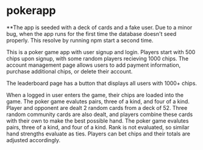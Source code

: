 # pokerapp

**The app is seeded with a deck of cards and a fake user. Due to a minor bug, when the app runs for the first time the database doesn't seed properly.  This resolve by running npm start a second time.  

This is a poker game app with user signup and login. Players start with 500 chips upon signup, with some random players 
recieving 1000 chips. The account management page allows users to add payment information, purchase additional chips, or delete their account.

The leaderboard page has a button that displays all users with 1000+ chips.  

When a logged in user enters the game, their chips are loaded into the game.  The poker game evalutes pairs, three of a kind, 
and four of a kind.  Player and opponent are dealt 2 random cards from a deck of 52. Three random community cards are also dealt, and players combine these cards with their own to make the best possible hand. The poker game evalutes pairs, three of a kind, and four of a kind.  Rank is not evaluated, so similar hand strengths evaluate as ties. Players can bet chips and their totals are adjusted accordingly.  


